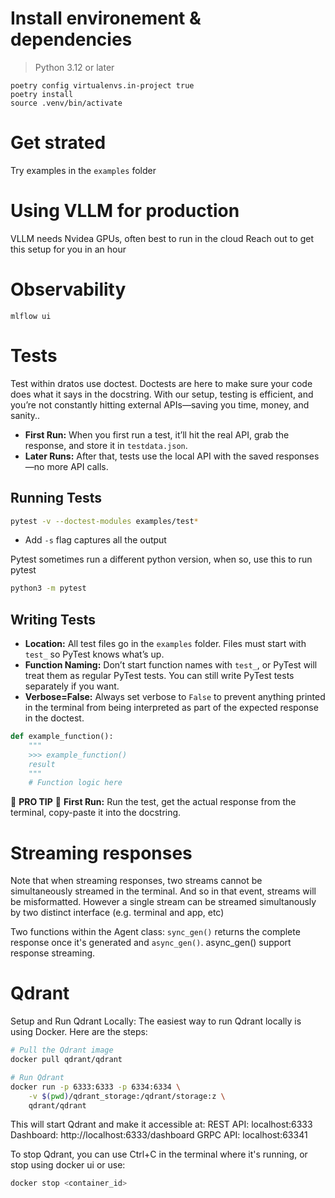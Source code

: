 
# Install environement & dependencies

>Python 3.12 or later
```
poetry config virtualenvs.in-project true
poetry install
source .venv/bin/activate
```
# Get strated
Try examples in the `examples` folder

# Using VLLM for production
VLLM needs Nvidea GPUs, often best to run in the cloud
Reach out to get this setup for you in an hour

# Observability
`mlflow ui`

# Tests
Test within dratos use doctest. Doctests are here to make sure your code does what it says in the docstring. With our setup, testing is efficient, and you’re not constantly hitting external APIs—saving you time, money, and sanity..

- **First Run:** When you first run a test, it’ll hit the real API, grab the response, and store it in `testdata.json`.
- **Later Runs:** After that, tests use the local API with the saved responses—no more API calls.

## Running Tests

```bash
pytest -v --doctest-modules examples/test*
```
- Add `-s` flag captures all the output

Pytest sometimes run a different python version, when so, use this to run pytest
```bash
python3 -m pytest
```

## Writing Tests

- **Location:** All test files go in the `examples` folder. Files must start with `test_` so PyTest knows what’s up.
- **Function Naming:** Don’t start function names with `test_`, or PyTest will treat them as regular PyTest tests. You can still write PyTest tests separately if you want.
- **Verbose=False:** Always set verbose to `False` to prevent anything printed in the terminal from being interpreted as part of the expected response in the doctest.

```python
def example_function():
    """
    >>> example_function()
    result
    """
    # Function logic here
```

🛑 **PRO TIP** 🛑 **First Run:** Run the test, get the actual response from the terminal, copy-paste it into the docstring.

# Streaming responses
Note that when streaming responses, two streams cannot be simultaneously streamed in the terminal. And so in that event, streams will be misformatted. However a single stream can be streamed simultanously by two distinct interface (e.g. terminal and app, etc)

Two functions within the Agent class: `sync_gen()` returns the complete response once it's generated and `async_gen()`. async_gen() support response streaming.


# Qdrant
Setup and Run Qdrant Locally:
The easiest way to run Qdrant locally is using Docker. Here are the steps:
```bash
# Pull the Qdrant image
docker pull qdrant/qdrant

# Run Qdrant
docker run -p 6333:6333 -p 6334:6334 \
    -v $(pwd)/qdrant_storage:/qdrant/storage:z \
    qdrant/qdrant
```

This will start Qdrant and make it accessible at:
REST API: localhost:6333
Dashboard: http://localhost:6333/dashboard
GRPC API: localhost:63341

To stop Qdrant, you can use Ctrl+C in the terminal where it's running, or stop using docker ui or use:
```bash
docker stop <container_id>
```